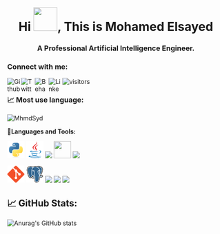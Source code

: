 <h1 align="center"> Hi <img src="https://github.com/mitul3737/mitul3737/blob/main/Wave.gif" width="55" height="55">, This is Mohamed Elsayed </h1>
<h3 align="center"> A Professional Artificial Intelligence Engineer. </h3>

### Connect with me:

<a href="https://www.kaggle.com/mhmdsyed" target="blank">
  <img align="left" alt="Github" src="https://image.flaticon.com/icons/png/512/733/733553.png"  width="32" height="32">
  </a>
<a href="https://twitter.com/Mohamed87489779" >
  <img align="left" alt="Twitter" src="https://www.pngkey.com/png/full/2-27646_twitter-logo-png-transparent-background-logo-twitter-png.png" width="32" height="32">
  </a>
<a href="https://www.behance.net/euzma216fd81">
<img align="left" alt="Behance" src="https://cdn.freebiesupply.com/logos/large/2x/behance-1-logo-png-transparent.png"  width="32" height="32">
  </a>
<a href="https://www.linkedin.com/in/mhmdsyd/">
<img align="left" alt="Linkedin" src="https://cdn.freelogovectors.net/wp-content/uploads/2020/01/linkedin-logo.png" width="32" height="32">
</a>

![visitors](https://visitor-badge.glitch.me/badge?page_id=MhmdSyd.MhmdSyd)


###  &#x1f4c8; Most use language:
<p><img align="center" src="https://github-readme-stats.vercel.app/api/top-langs?username=MhmdSyd&show_icons=true&locale=en&layout=compact" alt="MhmdSyd" />

 🔧**Languages and Tools:**  
 
<code><img height="40" src="https://raw.githubusercontent.com/devicons/devicon/master/icons/python/python-original.svg"></code>
<code><img height="40" src="https://raw.githubusercontent.com/devicons/devicon/master/icons/java/java-original.svg"></code>
<code><img height="40" src="https://upload.wikimedia.org/wikipedia/commons/thumb/1/18/C_Programming_Language.svg/1200px-C_Programming_Language.svg.png"></code>
<code><img height="40" width="40" src="https://e3arabi.com/wp-content/uploads/2020/12/sql.png"></code>
 <code><img height="40" src="https://image.flaticon.com/icons/png/512/226/226772.png"></code>
<br />
  
<code><img height="40" src="https://raw.githubusercontent.com/devicons/devicon/master/icons/git/git-original.svg"></code>
<code><img height="40" src="https://raw.githubusercontent.com/devicons/devicon/master/icons/postgresql/postgresql-original.svg"></code>
<code><img height="40" src="https://seeklogo.com/images/V/visual-studio-code-logo-284BC24C39-seeklogo.com.png"></code>
<code><img height="40" src="https://upload.wikimedia.org/wikipedia/commons/thumb/3/38/Jupyter_logo.svg/518px-Jupyter_logo.svg.png"></code>
<code><img height="40" src="https://upload.wikimedia.org/wikipedia/commons/thumb/9/9c/IntelliJ_IDEA_Icon.svg/1200px-IntelliJ_IDEA_Icon.svg.png"></code>
<br>
 
 
 
 ##  &#x1f4c8; GitHub Stats:
![Anurag's GitHub stats](https://github-readme-stats.vercel.app/api?username=MhmdSyd&show_icons=true&theme=tokyonight)

